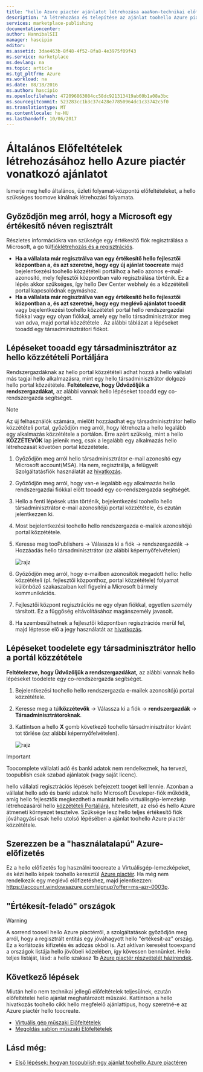 ```yaml
---
title: "hello Azure piactér ajánlatot létrehozása aaaNon-technikai előfeltételei |} Microsoft Docs"
description: "A létrehozása és telepítése az ajánlat toohello Azure piactér mások hello követelmények megértése érdekében toopurchase."
services: marketplace-publishing
documentationcenter: 
author: HannibalSII
manager: hascipio
editor: 
ms.assetid: 3dae463b-8f48-4f52-8fa8-4e3975f09f43
ms.service: marketplace
ms.devlang: na
ms.topic: article
ms.tgt_pltfrm: Azure
ms.workload: na
ms.date: 08/18/2016
ms.author: hascipio
ms.openlocfilehash: 472096863084cc58dc921313419ab60b1a08a3bc
ms.sourcegitcommit: 523283cc1b3c37c428e77850964dc1c33742c5f0
ms.translationtype: MT
ms.contentlocale: hu-HU
ms.lasthandoff: 10/06/2017
---
```

# <a name="general-prerequisites-for-creating-an-offer-for-hello-azure-marketplace"></a>Általános Előfeltételek létrehozásához hello Azure piactér vonatkozó ajánlatot
Ismerje meg hello általános, üzleti folyamat-központú előfeltételeket, a hello szükséges toomove kínálnak létrehozási folyamata.

## <a name="ensure-that-you-are-registered-as-a-seller-with-microsoft"></a>Győződjön meg arról, hogy a Microsoft egy értékesítő néven regisztrált
Részletes információkra van szüksége egy értékesítő fiók regisztrálása a Microsoft, a go túl[fióklétrehozás és a regisztrációs](marketplace-publishing-accounts-creation-registration.md).

* **Ha a vállalata már regisztrálva van egy értékesítő hello fejlesztői központban a, és azt szeretné, hogy egy új ajánlat toocreate** majd bejelentkezési toohello közzétételi portálhoz a hello azonos e-mail-azonosító, mely fejlesztői központban való regisztrálása történik. Ez a lépés akkor szükséges, így hello Dev Center webhely és a közzétételi portal kapcsolódnak egymáshoz.
* **Ha a vállalata már regisztrálva van egy értékesítő hello fejlesztői központban a, és azt szeretné, hogy egy meglévő ajánlatot tooedit** vagy bejelentkezési toohello közzétételi portal hello rendszergazdai fiókkal vagy egy olyan fiókkal, amely egy hello társadminisztrátor meg van adva, majd portal közzététele . Az alábbi táblázat a lépéseket tooadd egy társadminisztrátori fiókot.

## <a name="steps-tooadd-a-co-admin-in-hello-publishing-portal"></a>Lépéseket tooadd egy társadminisztrátor az hello közzétételi Portáljára
Rendszergazdáknak az hello portal közzétételi adhat hozzá a hello vállalati más tagjai hello alkalmazásra, mint egy hello társadminisztrátor dolgozó hello portal közzététele. **Feltételezve, hogy Üdvözöljük a rendszergazdákat,** az alábbi vannak hello lépéseket tooadd egy co-rendszergazda segítségét.

> [!NOTE]
> Az új felhasználók számára, mielőtt hozzáadhat egy társadminisztrátor hello közzétételi portal, győződjön meg arról, hogy létrehozta a hello legalább egy alkalmazás közzététele a portálon. Erre azért szükség, mint a hello **KÖZZÉTEVŐK** lap jelenik meg, csak a legalább egy alkalmazás hello létrehozását követően portal közzététele.
> 
> 

1. Győződjön meg arról hello társadminisztrátor e-mail azonosító egy Microsoft account(MSA). Ha nem, regisztrálja, a felügyelt Szolgáltatásfiók használatát az [hivatkozás](https://signup.live.com/signup?uaid=0089f09ccae94043a0f07c2aaf928831&lic=1).
2. Győződjön meg arról, hogy van-e legalább egy alkalmazás hello rendszergazdai fiókkal előtt tooadd egy co-rendszergazda segítségét.
3. Hello a fenti lépések után történik, bejelentkezési toohello hello társadminisztrátor e-mail azonosítójú portal közzététele, és ezután jelentkezzen ki.
4. Most bejelentkezési toohello hello rendszergazda e-mailek azonosítójú portal közzététele.
5. Keresse meg tooPublishers -> Válassza ki a fiók -> rendszergazdák -> Hozzáadás hello társadminisztrátor (az alábbi képernyőfelvételen)
   
    ![rajz](media/marketplace-publishing-pre-requisites/imgAddAdmin_05.png)
6. Győződjön meg arról, hogy e-mailben azonosítók megadott hello: hello közzétételi (pl. fejlesztői központhoz, portal közzététele) folyamat különböző szakaszaiban kell figyelni a Microsoft bármely kommunikációs.
7. Fejlesztői központ regisztrációs ne egy olyan fiókkal, egyetlen személy társított. Ez a függőség eltávolításához magánszemély javasolt.
8. Ha szembesülhetnek a fejlesztői központban regisztrációs merül fel, majd léptesse elő a jegy használatát az [hivatkozás](https://developer.microsoft.com/en-us/windows/support).

## <a name="steps-toodelete-a-co-admin-in-hello-publishing-portal"></a>Lépéseket toodelete egy társadminisztrátor hello a portál közzététele
**Feltételezve, hogy Üdvözöljük a rendszergazdákat,** az alábbi vannak hello lépéseket toodelete egy co-rendszergazda segítségét.

1. Bejelentkezési toohello hello rendszergazda e-mailek azonosítójú portal közzététele.
2. Keresse meg a túl**közzétevők** -> Válassza ki a fiók -> **rendszergazdák** -> **Társadminisztrátoroknak**.
3. Kattintson a hello **X** gomb következő toohello társadminisztrátor kívánt tot törlése (az alábbi képernyőfelvételen).
   
    ![rajz](media/marketplace-publishing-pre-requisites/imgDeleteAdmin_03.png)

> [!IMPORTANT]
> Toocomplete vállalati adó és banki adatok nem rendelkeznek, ha tervezi, toopublish csak szabad ajánlatok (vagy saját licenc).
> 
> hello vállalati regisztrációs lépések befejezett tooget kell lennie. Azonban a vállalat hello adó és banki adatok hello Microsoft Developer-fiók működik, amíg hello fejlesztők megkezdheti a munkát hello virtuálisgép-lemezkép létrehozásáról hello [közzétételi Portáljára](https://publish.windowsazure.com), hitelesített, az első és hello Azure átmeneti környezet tesztelve. Szüksége lesz hello teljes értékesítő fiók jóváhagyási csak hello utolsó lépésében a ajánlat toohello Azure piactér közzététele.
> 
> 

## <a name="acquire-an-azure-pay-as-you-go-subscription"></a>Szerezzen be a "használatalapú" Azure-előfizetés
Ez a hello előfizetés fog használni toocreate a Virtuálisgép-lemezképeket, és kézi hello képek toohello keresztül [Azure piactér](https://azure.microsoft.com/marketplace/). Ha még nem rendelkezik egy meglévő előfizetéshez, majd jelentkezzen: https://account.windowsazure.com/signup?offer=ms-azr-0003p.

## <a name="sell-from-countries"></a>"Értékesít-feladó" országok
> [!WARNING]
> A sorrend toosell hello Azure piactérről, a szolgáltatások győződjön meg arról, hogy a regisztrált entitás egy jóváhagyott hello "értékesít-az" ország. Ez a korlátozás kifizetés és adózás okból is. Azt aktívan keresést tooexpand a országok listája hello jövőbeli közelében, így kövessen bennünket. Hello teljes listáját, lásd: a hello szakasz 1b [Azure piactér részvételét házirendek](http://go.microsoft.com/fwlink/?LinkID=526833).
> 
> 

## <a name="next-steps"></a>Következő lépések
Miután hello nem technikai jellegű előfeltételek teljesülnek, ezután előfeltételei hello ajánlat meghatározott műszaki. Kattintson a hello hivatkozás toohello cikk hello megfelelő ajánlattípus, hogy szeretné-e az Azure piactér hello toocreate.

* [Virtuális gép műszaki Előfeltételek](marketplace-publishing-vm-image-creation-prerequisites.md)
* [Megoldás sablon műszaki Előfeltételek](marketplace-publishing-solution-template-creation-prerequisites.md)

## <a name="see-also"></a>Lásd még:
* [Első lépések: hogyan toopublish egy ajánlat toohello Azure piactéren](marketplace-publishing-getting-started.md)

